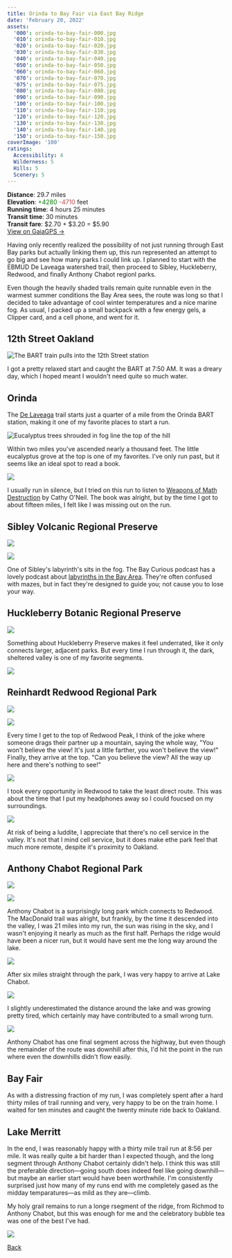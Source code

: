 ```yaml
---
title: Orinda to Bay Fair via East Bay Ridge
date: 'February 20, 2022'
assets:
  '000': orinda-to-bay-fair-000.jpg
  '010': orinda-to-bay-fair-010.jpg
  '020': orinda-to-bay-fair-020.jpg
  '030': orinda-to-bay-fair-030.jpg
  '040': orinda-to-bay-fair-040.jpg
  '050': orinda-to-bay-fair-050.jpg
  '060': orinda-to-bay-fair-060.jpg
  '070': orinda-to-bay-fair-070.jpg
  '075': orinda-to-bay-fair-075.jpg
  '080': orinda-to-bay-fair-080.jpg
  '090': orinda-to-bay-fair-090.jpg
  '100': orinda-to-bay-fair-100.jpg
  '110': orinda-to-bay-fair-110.jpg
  '120': orinda-to-bay-fair-120.jpg
  '130': orinda-to-bay-fair-130.jpg
  '140': orinda-to-bay-fair-140.jpg
  '150': orinda-to-bay-fair-150.jpg
coverImage: '100'
ratings:
  Accessibility: 4
  Wilderness: 5
  Hills: 5
  Scenery: 5
---
```


<span data-behavior="introduction"></span>

**Distance**: 29.7 miles<br>
**Elevation**: <span style="color:green">+4280</span> <span style="color:#ca4747">-4710</span> feet<br>
**Running time**: 4 hours 25 minutes<br>
**Transit time**: 30 minutes<br>
**Transit fare**: $2.70 + $3.20 = $5.90<br>
[View on GaiaGPS →](https://www.gaiagps.com/public/gfQjvaeNDKQ2ub5NrLWj158D)

Having only recently realized the possibility of not just running through East Bay parks but actually linking them up, this run represented an attempt to go big and see how many parks I could link up. I planned to start with the EBMUD De Laveaga watershed trail, then proceed to Sibley, Huckleberry, Redwood, and finally Anthony Chabot regionl parks.

Even though the heavily shaded trails remain quite runnable even in the warmest summer conditions the Bay Area sees, the route was long so that I decided to take advantage of cool winter temperatures and a nice marine fog. As usual, I packed up a small backpack with a few energy gels, a Clipper card, and a cell phone, and went for it.


<span data-behavior="anchor" data-feature-index="0" data-mile-position="0"></span>
## 12th Street Oakland

<span data-behavior="anchor" data-feature-index="0" data-mile-position="0"></span>
![The BART train pulls into the 12th Street station](orinda-to-bay-fair-000.jpg)

I got a pretty relaxed start and caught the BART at 7:50 AM. It was a dreary day, which I hoped meant I wouldn't need quite so much water.

<span data-behavior="anchor" data-feature-index="1" data-mile-position="0.0"></span>
## Orinda

<span data-behavior="anchor" data-feature-index="1" data-mile-position="0.25"></span>
The [De Laveaga](de-laveaga) trail starts just a quarter of a mile from the Orinda BART station, making it one of my favorite places to start a run.

<span data-behavior="anchor" data-feature-index="1" data-mile-position="2.05"></span>
![Eucalyptus trees shrouded in fog line the top of the hill](orinda-to-bay-fair-010.jpg)

Within two miles you've ascended nearly a thousand feet. The little eucalyptus grove at the top is one of my favorites. I've only run past, but it seems like an ideal spot to read a book.

<span data-behavior="anchor" data-feature-index="1" data-mile-position="3.8"></span>
![](orinda-to-bay-fair-020.jpg)

I usually run in silence, but I tried on this run to listen to [Weapons of Math Destruction](https://www.penguinrandomhouse.com/books/241363/weapons-of-math-destruction-by-cathy-oneil/) by Cathy O'Neil. The book was alright, but by the time I got to about fifteen miles, I felt like I was missing out on the run.

<span data-behavior="anchor" data-feature-index="1" data-mile-position="4.6" data-split></span>
## Sibley Volcanic Regional Preserve

<span data-behavior="anchor" data-feature-index="1" data-mile-position="5.4"></span>
![](orinda-to-bay-fair-030.jpg)

<span data-behavior="anchor" data-feature-index="1" data-mile-position="6.95"></span>
![](orinda-to-bay-fair-040.jpg)

One of Sibley's labyrinth's sits in the fog. The Bay Curious podcast has a lovely podcast about [labyrinths in the Bay Area](https://www.kqed.org/news/11920627/labyrinths-everywhere-why-so-many-in-the-bay-area). They're often confused with mazes, but in fact they're designed to guide you; not cause you to lose your way.

<span data-behavior="anchor" data-feature-index="1" data-mile-position="7.8" data-split></span>
## Huckleberry Botanic Regional Preserve

<span data-behavior="anchor" data-feature-index="1" data-mile-position="8.0"></span>
![](orinda-to-bay-fair-050.jpg)

Something about Huckleberry Preserve makes it feel underrated, like it only connects larger, adjacent parks. But every time I run through it, the dark, sheltered valley is one of my favorite segments.

<span data-behavior="anchor" data-feature-index="1" data-mile-position="8.5"></span>
![](orinda-to-bay-fair-060.jpg)

<span data-behavior="anchor" data-feature-index="1" data-mile-position="9.9" data-split></span>
## Reinhardt Redwood Regional Park

<span data-behavior="anchor" data-feature-index="1" data-mile-position="11.7"></span>
![](orinda-to-bay-fair-070.jpg)

<span data-behavior="anchor" data-feature-index="1" data-mile-position="12.5"></span>
![](orinda-to-bay-fair-075.jpg)

Every time I get to the top of Redwood Peak, I think of the joke where someone drags their partner up a mountain, saying the whole way, "You won't believe the view! It's just a little farther, you won't believe the view!" Finally, they arrive at the top. "Can you believe the view? All the way up here and there's nothing to see!"

<span data-behavior="anchor" data-feature-index="1" data-mile-position="14.8"></span>
![](orinda-to-bay-fair-080.jpg)

I took every opportunity in Redwood to take the least direct route. This was about the time that I put my headphones away so I could foucsed on my surroundings.

<span data-behavior="anchor" data-feature-index="1" data-mile-position="17.2"></span>
![](orinda-to-bay-fair-090.jpg)

At risk of being a luddite, I appreciate that there's no cell service in the valley. It's not that I mind cell service, but it does make ethe park feel that much more remote, despite it's proximity to Oakland.

<span data-behavior="anchor" data-feature-index="1" data-mile-position="17.95" data-split></span>
## Anthony Chabot Regional Park

<span data-behavior="anchor" data-feature-index="1" data-mile-position="18.5"></span>
![](orinda-to-bay-fair-100.jpg)

<span data-behavior="anchor" data-feature-index="1" data-mile-position="19.9"></span>
![](orinda-to-bay-fair-110.jpg)

Anthony Chabot is a surprisingly long park which connects to Redwood. The MacDonald trail was alright, but frankly, by the time it descended into the valley, I was 21 miles into my run, the sun was rising in the sky, and I wasn't enjoying it nearly as much as the first half. Perhaps the ridge would have been a nicer run, but it would have sent me the long way around the lake.

<span data-behavior="anchor" data-feature-index="1" data-mile-position="24.05"></span>
![](orinda-to-bay-fair-120.jpg)

After six miles straight through the park, I was very happy to arrive at Lake Chabot.

<span data-behavior="anchor" data-feature-index="1" data-mile-position="24.15"></span>
![](orinda-to-bay-fair-130.jpg)

<span data-behavior="anchor" data-feature-index="1" data-mile-position="26.1"></span>
I slightly underestimated the distance around the lake and was growing pretty tired, which certainly may have contributed to a small wrong turn.

<span data-behavior="anchor" data-feature-index="1" data-mile-position="27.1"></span>
![](orinda-to-bay-fair-140.jpg)

<span data-behavior="anchor" data-feature-index="1" data-mile-position="27.5"></span>
Anthony Chabot has one final segment across the highway, but even though the remainder of the route was downhill after this, I'd hit the point in the run where even the downhills didn't flow easily.

<span data-behavior="anchor" data-feature-index="2" data-mile-position="0"></span>
## Bay Fair

<span data-behavior="anchor" data-feature-index="2" data-mile-position="0"></span>
As with a distressing fraction of my run, I was completely spent after a hard thirty miles of trail running and very, very happy to be on the train home. I waited for ten minutes and caught the twenty minute ride back to Oakland.

<span data-behavior="anchor" data-feature-index="2" data-mile-position="15"></span>
## Lake Merritt

<span data-behavior="conclusion"></span>

In the end, I was reasonably happy with a thirty mile trail run at 8:56 per mile. It was really quite a bit harder than I expected though, and the long segment through Anthony Chabot certainly didn't help. I think this was still the preferable direction—going south does indeed feel like going downhill—but maybe an earlier start would have been worthwhile. I'm consistently surprised just how many of my runs end with me completely gased as the midday temparatures—as mild as they are—climb.

My holy grail remains to run a longe rsegment of the ridge, from Richmod to Anthony Chabot, but this was enough for me and the celebratory bubble tea was one of the best I've had.

![](orinda-to-bay-fair-150.jpg)

[Back]()
